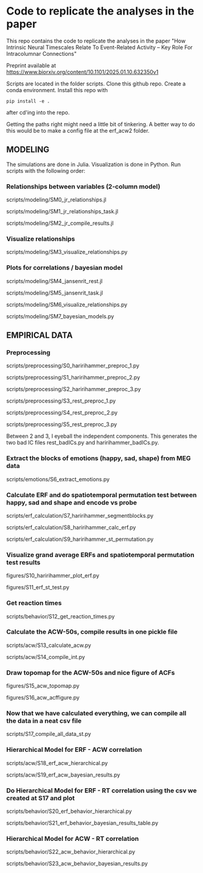 # Code to replicate the analyses in the paper

This repo contains the code to replicate the analyses in the paper 
"How Intrinsic Neural Timescales Relate To Event-Related Activity – Key Role For Intracolumnar Connections"

Preprint available at https://www.biorxiv.org/content/10.1101/2025.01.10.632350v1

Scripts are located in the folder scripts. 
Clone this github repo. Create a conda environment. Install this repo with 

`pip install -e .`

after cd'ing into the repo. 

Getting the paths right might need a little bit of tinkering. A better way to do this would 
be to make a config file at the erf_acw2 folder. 

## MODELING

The simulations are done in Julia. Visualization is done in Python. 
Run scripts with the following order:

### Relationships between variables (2-column model)
scripts/modeling/SM0_jr_relationships.jl

scripts/modeling/SM1_jr_relationships_task.jl

scripts/modeling/SM2_jr_compile_results.jl

### Visualize relationships
scripts/modeling/SM3_visualize_relationships.py

### Plots for correlations / bayesian model
scripts/modeling/SM4_jansenrit_rest.jl

scripts/modeling/SM5_jansenrit_task.jl

scripts/modeling/SM6_visualize_relationships.py

scripts/modeling/SM7_bayesian_models.py

## EMPIRICAL DATA
### Preprocessing
scripts/preprocessing/S0_haririhammer_preproc_1.py

scripts/preprocessing/S1_haririhammer_preproc_2.py

scripts/preprocessing/S2_haririhammer_preproc_3.py

scripts/preprocessing/S3_rest_preproc_1.py

scripts/preprocessing/S4_rest_preproc_2.py

scripts/preprocessing/S5_rest_preproc_3.py


Between 2 and 3, I eyeball the independent components. This generates the two 
bad IC files rest_badICs.py and haririhammer_badICs.py.

### Extract the blocks of emotions (happy, sad, shape) from MEG data
scripts/emotions/S6_extract_emotions.py

### Calculate ERF and do spatiotemporal permutation test between happy, sad and shape and encode vs probe
scripts/erf_calculation/S7_haririhammer_segmentblocks.py

scripts/erf_calculation/S8_haririhammer_calc_erf.py

scripts/erf_calculation/S9_haririhammer_st_permutation.py

### Visualize grand average ERFs and spatiotemporal permutation test results
figures/S10_haririhammer_plot_erf.py

figures/S11_erf_st_test.py

### Get reaction times
scripts/behavior/S12_get_reaction_times.py

### Calculate the ACW-50s, compile results in one pickle file
scripts/acw/S13_calculate_acw.py

scripts/acw/S14_compile_int.py

### Draw topomap for the ACW-50s and nice figure of ACFs
figures/S15_acw_topomap.py

figures/S16_acw_acffigure.py

### Now that we have calculated everything, we can compile all the data in a neat csv file
scripts/S17_compile_all_data_st.py

### Hierarchical Model for ERF - ACW correlation
scripts/acw/S18_erf_acw_hierarchical.py

scripts/acw/S19_erf_acw_bayesian_results.py

### Do Hierarchical Model for ERF - RT correlation using the csv we created at S17 and plot
scripts/behavior/S20_erf_behavior_hierarchical.py

scripts/behavior/S21_erf_behavior_bayesian_results_table.py

### Hierarchical Model for ACW - RT correlation
scripts/behavior/S22_acw_behavior_hierarchical.py

scripts/behavior/S23_acw_behavior_bayesian_results.py
